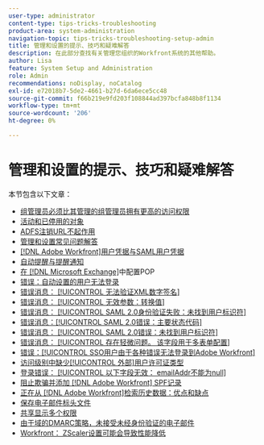```yaml
---
user-type: administrator
content-type: tips-tricks-troubleshooting
product-area: system-administration
navigation-topic: tips-tricks-troubleshooting-setup-admin
title: 管理和设置的提示、技巧和疑难解答
description: 在此部分查找有关管理您组织的Workfront系统的其他帮助。
author: Lisa
feature: System Setup and Administration
role: Admin
recommendations: noDisplay, noCatalog
exl-id: e72018b7-5de2-4661-b27d-6da6ece5cc48
source-git-commit: f66b219e9fd203f108844ad397bcfa848b8f1134
workflow-type: tm+mt
source-wordcount: '206'
ht-degree: 0%

---
```


# 管理和设置的提示、技巧和疑难解答

本节包含以下文章：

* [组管理员必须比其管理的组管理员拥有更高的访问权限](/help/quicksilver/administration-and-setup/tips-tricks-and-troubleshooting/group-admin-access-level.md)
* [活动和已停用的对象](../../administration-and-setup/tips-tricks-and-troubleshooting/acitve-and-deactivated-objects.md)
* [ADFS注销URL不起作用](../../administration-and-setup/tips-tricks-and-troubleshooting/adfs-logout-url-doesnt-work.md)
* [管理和设置常见问题解答](../../administration-and-setup/tips-tricks-and-troubleshooting/admin-and-setup-faq.md)
* [[!DNL Adobe Workfront]用户凭据与SAML用户凭据](../../administration-and-setup/tips-tricks-and-troubleshooting/wf-user-credentials-vs-saml-user-credentials.md)
* [自动提醒与提醒通知](../../administration-and-setup/tips-tricks-and-troubleshooting/auto-reminders-vs-reminder-notifications.md)
* [在 [!DNL Microsoft Exchange]](../../administration-and-setup/tips-tricks-and-troubleshooting/configure-pop-ms-exchange.md)中配置POP
* [错误：自动设置的用户无法登录](../../administration-and-setup/tips-tricks-and-troubleshooting/error-auto-provisioned-user-cant-log-in.md)
* [错误消息： [!UICONTROL 无法验证XML数字签名]](../../administration-and-setup/tips-tricks-and-troubleshooting/error-message-couldnt-validate-xml-digital-signature.md)
* [错误消息： [!UICONTROL 无效参数：转换值]](../../administration-and-setup/tips-tricks-and-troubleshooting/error-message-invalid-parameter-conversion-value.md)
* [错误消息： [!UICONTROL SAML 2.0身份验证失败：未找到用户标识符]](../../administration-and-setup/tips-tricks-and-troubleshooting/error-message-saml-2-auth-failed-userid-not-found.md)
* [错误消息：[!UICONTROL SAML 2.0错误：主要状态代码]](../../administration-and-setup/tips-tricks-and-troubleshooting/error-message-saml-2-error-primary-statuscode.md)
* [错误消息： [!UICONTROL SAML 2.0错误：未找到用户标识符]](../../administration-and-setup/tips-tricks-and-troubleshooting/error-message-saml-2-error-user-identifier-not-found.md)
* [错误消息： [!UICONTROL 存在轻微问题。 该字段用于多表单配置]](../../administration-and-setup/tips-tricks-and-troubleshooting/error-message-field-used-in-multi-form-config.md)
* [错误：[!UICONTROL SSO用户由于各种错误无法登录到Adobe Workfront]](../../administration-and-setup/tips-tricks-and-troubleshooting/error-sso-users-unable-log-in-various-errors.md)
* [访问级别中缺少[!UICONTROL 外部]用户许可证类型](../../administration-and-setup/tips-tricks-and-troubleshooting/external-user-license-type-missing-from-access-levels.md)
* [登录错误： [!UICONTROL 以下字段无效： emailAddr不能为null]](../../administration-and-setup/tips-tricks-and-troubleshooting/login-error-following-field-invalid-emailaddr-cant-be-null.md)
* [阻止欺骗并添加 [!DNL Adobe Workfront] SPF记录](../../administration-and-setup/tips-tricks-and-troubleshooting/prevent-spoofing-add-wf-spf-records.md)
* [正在从 [!DNL Adobe Workfront]检索历史数据：优点和缺点](../../administration-and-setup/tips-tricks-and-troubleshooting/how-to-get-data-out-of-wf.md)
* [保存电子邮件标头文件](../../administration-and-setup/tips-tricks-and-troubleshooting/save-an-email-header-file.md)
* [共享显示多个权限](../../administration-and-setup/tips-tricks-and-troubleshooting/sharing-shows-more-than-1-permission.md)
* [由于域的DMARC策略，未接受未经身份验证的电子邮件](../../administration-and-setup/tips-tricks-and-troubleshooting/unauthenticated-email-not-accepted-domains-dmarc-policy.md)
* [Workfront： ZScaler设置可能会导致性能降低](../../administration-and-setup/tips-tricks-and-troubleshooting/zscaler-affects-performance.md)
